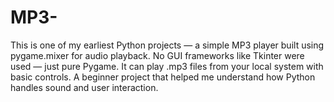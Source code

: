 # MP3-
This is one of my earliest Python projects — a simple MP3 player built using pygame.mixer for audio playback. No GUI frameworks like Tkinter were used — just pure Pygame. It can play .mp3 files from your local system with basic controls. A beginner project that helped me understand how Python handles sound and user interaction.
